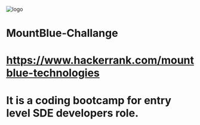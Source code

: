 ![logo](https://user-images.githubusercontent.com/55652043/173226149-99c5be56-14c7-421d-8619-58e75df2a225.png)

# MountBlue-Challange
# https://www.hackerrank.com/mountblue-technologies
# It is a coding bootcamp for entry level SDE developers role.
